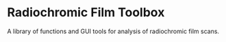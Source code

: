 # Radiochromic Film Toolbox
A library of functions and GUI tools for analysis of radiochromic film scans.
